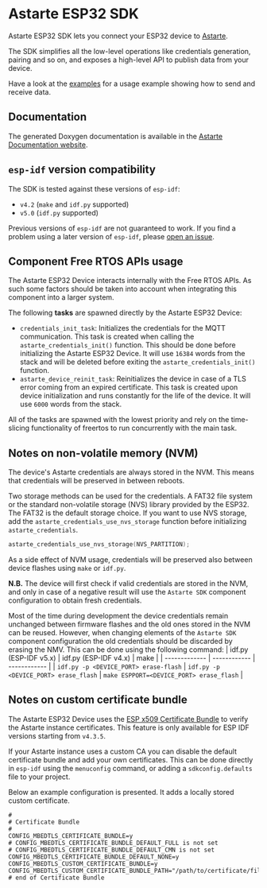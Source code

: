 # Astarte ESP32 SDK

Astarte ESP32 SDK lets you connect your ESP32 device to
[Astarte](https://github.com/astarte-platform/astarte).

The SDK simplifies all the low-level operations like credentials generation, pairing and so on, and
exposes a high-level API to publish data from your device.

Have a look at the [examples](examples/README.md) for a usage example showing how to send and
receive data.

## Documentation

The generated Doxygen documentation is available in the [Astarte Documentation
website](https://docs.astarte-platform.org/device-sdks/esp32/latest/api).

## `esp-idf` version compatibility

The SDK is tested against these versions of `esp-idf`:
- `v4.2` (`make` and `idf.py` supported)
- `v5.0` (`idf.py` supported)

Previous versions of `esp-idf` are not guaranteed to work. If you find a problem using a later
version of `esp-idf`, please [open an
issue](https://github.com/astarte-platform/astarte-device-sdk-esp32/issues).

## Component Free RTOS APIs usage

The Astarte ESP32 Device interacts internally with the Free RTOS APIs. As such some factors
should be taken into account when integrating this component into a larger system.

The following **tasks** are spawned directly by the Astarte ESP32 Device:
- `credentials_init_task`: Initializes the credentials for the MQTT communication.
This task is created when calling the `astarte_credentials_init()` function.
This should be done before initializing the Astarte ESP32 Device.
It will use `16384` words from the stack and will be deleted before exiting the
`astarte_credentials_init()` function.
- `astarte_device_reinit_task`: Reinitializes the device in case of a TLS error coming from an
expired certificate. This task is created upon device initialization and runs constantly for the
life of the device. It will use `6000` words from the stack.

All of the tasks are spawned with the lowest priority and rely on the time-slicing functionality
of freertos to run concurrently with the main task.

## Notes on non-volatile memory (NVM)

The device's Astarte credentials are always stored in the NVM. This means that credentials will
be preserved in between reboots.

Two storage methods can be used for the credentials. A FAT32 file system or the standard
non-volatile storage (NVS) library provided by the ESP32. The FAT32 is the default storage choice.
If you want to use NVS storage, add the
`astarte_credentials_use_nvs_storage` function before initializing `astarte_credentials`.
```C
astarte_credentials_use_nvs_storage(NVS_PARTITION);
```

As a side effect of NVM usage, credentials will be preserved also between device flashes using
`make` or `idf.py`.

**N.B.** The device will first check if valid credentials are stored in the NVM, and only in case
of a negative result will use the `Astarte SDK` component configuration to obtain fresh credentials.

Most of the time during development the device credentials remain unchanged between firmware
flashes and the old ones stored in the NVM can be reused.
However, when changing elements of the `Astarte SDK` component configuration the old credentials
should be discarded by erasing the NMV.
This can be done using the following command:
| idf.py (ESP-IDF v5.x) | idf.py (ESP-IDF v4.x) | make |
| ------------- | ------------ | ------------ |
| `idf.py -p <DEVICE_PORT> erase-flash` | `idf.py -p <DEVICE_PORT> erase_flash` | `make ESPPORT=<DEVICE_PORT> erase_flash` |

## Notes on custom certificate bundle

The Astarte ESP32 Device uses the
[ESP x509 Certificate Bundle](https://docs.espressif.com/projects/esp-idf/en/latest/esp32/api-reference/protocols/esp_crt_bundle.html)
to verify the Astarte instance certificates. This feature is only available for ESP IDF versions
starting from `v4.3.5`.

If your Astarte instance uses a custom CA you can disable the default certificate bundle and add
your own certificates.
This can be done directly in `esp-idf` using the `menuconfig` command, or adding a
`sdkconfig.defaults` file to your project.

Below an example configuration is presented. It adds a locally stored custom certificate.
```
#
# Certificate Bundle
#
CONFIG_MBEDTLS_CERTIFICATE_BUNDLE=y
# CONFIG_MBEDTLS_CERTIFICATE_BUNDLE_DEFAULT_FULL is not set
# CONFIG_MBEDTLS_CERTIFICATE_BUNDLE_DEFAULT_CMN is not set
CONFIG_MBEDTLS_CERTIFICATE_BUNDLE_DEFAULT_NONE=y
CONFIG_MBEDTLS_CUSTOM_CERTIFICATE_BUNDLE=y
CONFIG_MBEDTLS_CUSTOM_CERTIFICATE_BUNDLE_PATH="/path/to/certificate/file/astarte_instance.pem"
# end of Certificate Bundle
```
